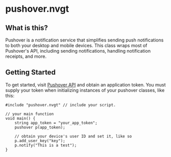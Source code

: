 # pushover.nvgt

## What is this?
Pushover is a notification service that simplifies sending push notifications to both your desktop and mobile devices. This class wraps most of Pushover's API, including sending notifications, handling notification receipts, and more.

## Getting Started
To get started, visit [Pushover API](https://pushover.net/api) and obtain an application token.
You must supply your token when initializing instances of your pushover classes, like this:

```nvgt
#include "pushover.nvgt" // include your script.

// your main function
void main() {
	string app_token = "your_app_token";
	pushover p(app_token);
	
	// obtain your device's user ID and set it, like so
	p.add_user_key("key");
	p.notify("This is a test");
}
